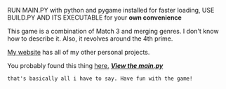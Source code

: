 RUN MAIN.PY with python and pygame installed for faster loading, USE BUILD.PY AND ITS EXECUTABLE for your **own convenience**

This game is a combination of Match 3 and merging genres. I don't know how to describe it. Also, it revolves around the 4th prime.

[My website](https://milesian-one-hundred-dollar-bill.neocities.org/)
has all of my other personal projects.

You probably found this thing [here.](https://github.com/11476/sevens)
[***View the main.py***](/main.py)
~~~
that's basically all i have to say. Have fun with the game!
